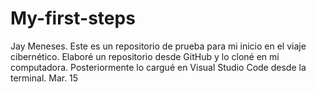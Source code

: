 # My-first-steps
Jay Meneses. Este es un repositorio de prueba para mi inicio en el viaje cibernético. 
Elaboré un repositorio desde GitHub y lo cloné en mi computadora. Posteriormente lo cargué en Visual Studio Code desde la terminal. Mar. 15
